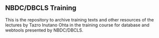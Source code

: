 ## NBDC/DBCLS Training

This is the repository to archive training texts and other resources of the lectures by Tazro Inutano Ohta in the training course for database and webtools 
presented by NBDC/DBCLS.
